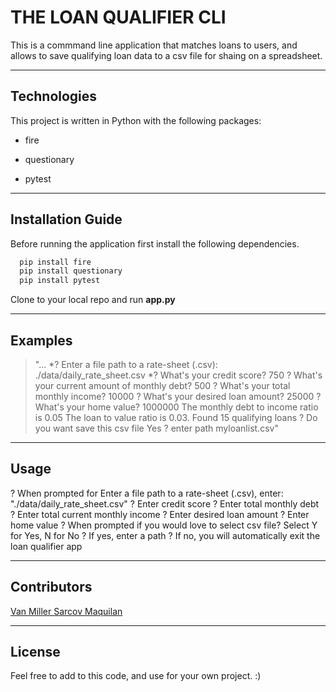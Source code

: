 

# THE LOAN QUALIFIER CLI

This is a commmand line application that matches loans to users, and allows to save qualifying loan data to a csv file for shaing on a spreadsheet. 


---

## Technologies

This project is written in Python with the following packages:

* fire 

* questionary 

* pytest



---

## Installation Guide

Before running the application first install the following dependencies.

```python
  pip install fire
  pip install questionary
  pip install pytest
```
Clone to your local repo and run **app.py**

---

## Examples


>"...
*? Enter a file path to a rate-sheet (.csv): ./data/daily_rate_sheet.csv
*? What's your credit score? 750
? What's your current amount of monthly debt? 500
? What's your total monthly income? 10000
? What's your desired loan amount? 25000
? What's your home value? 1000000
The monthly debt to income ratio is 0.05
The loan to value ratio is 0.03.
Found 15 qualifying loans
? Do you want save this csv file Yes
? enter path myloanlist.csv"




---

## Usage

? When prompted for Enter a file path to a rate-sheet (.csv), 
    enter: "./data/daily_rate_sheet.csv"
? Enter credit score
? Enter total monthly debt
? Enter total current monthly income
? Enter desired loan amount
? Enter home value
? When prompted if you would love to select csv file? Select Y for Yes, N for No
? If yes, enter a path 
? If no, you will automatically exit the loan qualifier app


---

## Contributors

[Van Miller Sarcov Maquilan](https://www.linkedin.com/in/van-miller-sarcov-maquilan-20b472202/) 


---

## License

Feel free to add to this code, and use for your own project. :)
